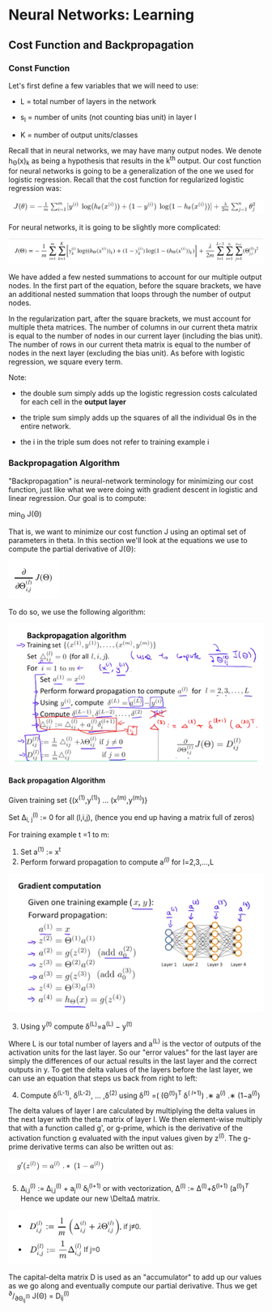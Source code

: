 
# Neural Networks: Learning

  

## Cost Function and Backpropagation

  

### Const Function

  

Let's first define a few variables that we will need to use:

  

* L = total number of layers in the network

* s<sub>l</sub> = number of units (not counting bias unit) in layer l

* K = number of output units/classes

  

Recall that in neural networks, we may have many output nodes. We denote h<sub>Θ</sub>(x)<sub>k</sub> as being a hypothesis that results in the k<sup>th</sup> output. Our cost function for neural networks is going to be a generalization of the one we used for logistic regression. Recall that the cost function for regularized logistic regression was:

  

![IMG](img/img1.png)

  

For neural networks, it is going to be slightly more complicated:

  

![IMG](img/img2.png)

  

We have added a few nested summations to account for our multiple output nodes. In the first part of the equation, before the square brackets, we have an additional nested summation that loops through the number of output nodes.

  

In the regularization part, after the square brackets, we must account for multiple theta matrices. The number of columns in our current theta matrix is equal to the number of nodes in our current layer (including the bias unit). The number of rows in our current theta matrix is equal to the number of nodes in the next layer (excluding the bias unit). As before with logistic regression, we square every term.

  

Note:

  

* the double sum simply adds up the logistic regression costs calculated for each cell in the <b>output layer</b>

* the triple sum simply adds up the squares of all the individual Θs in the entire network.

* the i in the triple sum does not refer to training example i

  
  

### Backpropagation Algorithm

  

"Backpropagation" is neural-network terminology for minimizing our cost function, just like what we were doing with gradient descent in logistic and linear regression. Our goal is to compute:

  

min<sub>Θ</sub> J(Θ)

  

That is, we want to minimize our cost function J using an optimal set of parameters in theta. In this section we'll look at the equations we use to compute the partial derivative of J(Θ):

  

![IMG](img/img3.png)

  

To do so, we use the following algorithm:

  

![IMG](img/img4.png)

  

#### Back propagation Algorithm

  

Given training set {(x<sup>(1)</sup>,y<sup>(1)</sup>) ... (x<sup>(m)</sup>,y<sup>(m)</sup>)}

  

Set Δ<sub>i, j</sub><sup>(l)</sup> := 0 for all (l,i,j), (hence you end up having a matrix full of zeros)

For training example t =1 to m:

1. Set a<sup>(1)</sup> := x<sup>t</sup>
2. Perform forward propagation to compute a<sup><i>(l)</i></sup> for l=2,3,…,L

![IMG](img/img5.png)

3. Using y<sup>(t)</sup> compute δ<sup>(L)</sup>=a<sup>(L)</sup> − y<sup>(t)</sup>

Where L is our total number of layers and a<sup>(L)</sup> is the vector of outputs of the activation units for the last layer. So our "error values" for the last layer are simply the differences of our actual results in the last layer and the correct outputs in y. To get the delta values of the layers before the last layer, we can use an equation that steps us back from right to left:

4. Compute δ<sup>(L-1)</sup>, δ<sup>(L-2)</sup>, ... ,δ<sup>(2)</sup> using δ<sup>(t)</sup> =( (Θ<sup>(t)</sup>)<sup>T</sup> δ<sup>(<i> l</i>+1)</sup>)  .∗  a<sup>(<i>l</i>)</sup>  .∗  (1−a<sup>(<i>l</i>)</sup>)

The delta values of layer l are calculated by multiplying the delta values in the next layer with the theta matrix of layer l. We then element-wise multiply that with a function called g', or g-prime, which is the derivative of the activation function g evaluated with the input values given by  z<sup>(<i>l</i>)</sup>.
The g-prime derivative terms can also be written out as:

![IMG](img/img6.png)

5. Δ<sub>i,j</sub><sup>(l)</sup> ​:= Δ<sub>i,j</sub><sup>(l)</sup> + a<sub>j</sub><sup>(l)</sup> ​δ<sub>i</sub><sup>(l+1)</sup>​ or with vectorization, Δ<sup>(l)</sup> := Δ<sup>(l)</sup>+δ<sup>(l+1)</sup> (a<sup>(l)</sup>)<sup><i>T</i></sup>
Hence we update our new \DeltaΔ matrix.

![IMG](img/img7.png)

The capital-delta matrix D is used as an "accumulator" to add up our values as we go along and eventually compute our partial derivative. Thus we get <sup>∂</sup>/<sub>∂Θ<sub>ij</sub><sup>(l)</sup></sub> J(Θ) =  D<sub>ij</sub><sup>(l)​</sup>
